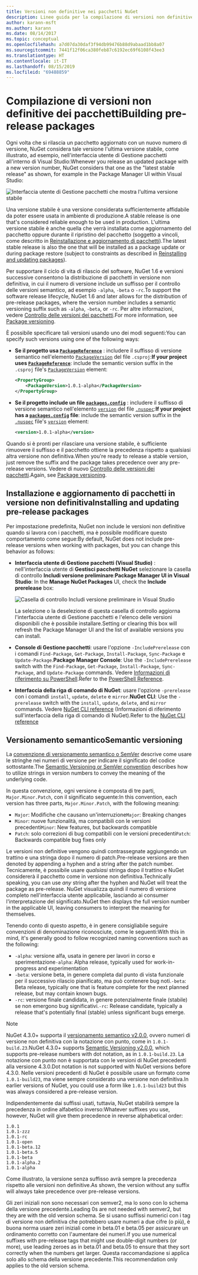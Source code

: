 ```yaml
---
title: Versioni non definitive nei pacchetti NuGet
description: Linee guida per la compilazione di versioni non definitive dei pacchetti
author: karann-msft
ms.author: karann
ms.date: 08/14/2017
ms.topic: conceptual
ms.openlocfilehash: a7d07da30daf3f94db99476b88d9abaad1bb8a07
ms.sourcegitcommit: 7441f12f06ca380feb87c6192ec69f6108f43ee3
ms.translationtype: HT
ms.contentlocale: it-IT
ms.lasthandoff: 08/15/2019
ms.locfileid: "69488859"
---
```

# <a name="building-pre-release-packages"></a><span data-ttu-id="f8649-103">Compilazione di versioni non definitive dei pacchetti</span><span class="sxs-lookup"><span data-stu-id="f8649-103">Building pre-release packages</span></span>

<span data-ttu-id="f8649-104">Ogni volta che si rilascia un pacchetto aggiornato con un nuovo numero di versione, NuGet considera tale versione l'ultima versione stabile, come illustrato, ad esempio, nell'interfaccia utente di Gestione pacchetti all'interno di Visual Studio:</span><span class="sxs-lookup"><span data-stu-id="f8649-104">Whenever you release an updated package with a new version number, NuGet considers that one as the "latest stable release" as shown, for example in the Package Manager UI within Visual Studio:</span></span>

![Interfaccia utente di Gestione pacchetti che mostra l'ultima versione stabile](media/Prerelease_01-LatestStable.png)

<span data-ttu-id="f8649-106">Una versione stabile è una versione considerata sufficientemente affidabile da poter essere usata in ambiente di produzione.</span><span class="sxs-lookup"><span data-stu-id="f8649-106">A stable release is one that's considered reliable enough to be used in production.</span></span> <span data-ttu-id="f8649-107">L'ultima versione stabile è anche quella che verrà installata come aggiornamento del pacchetto oppure durante il ripristino del pacchetto (soggetto a vincoli, come descritto in [Reinstallazione e aggiornamento di pacchetti](../consume-packages/reinstalling-and-updating-packages.md)).</span><span class="sxs-lookup"><span data-stu-id="f8649-107">The latest stable release is also the one that will be installed as a package update or during package restore (subject to constraints as described in [Reinstalling and updating packages](../consume-packages/reinstalling-and-updating-packages.md)).</span></span>

<span data-ttu-id="f8649-108">Per supportare il ciclo di vita di rilascio del software, NuGet 1.6 e versioni successive consentono la distribuzione di pacchetti in versione non definitiva, in cui il numero di versione include un suffisso per il controllo delle versioni semantico, ad esempio `-alpha`, `-beta` o `-rc`.</span><span class="sxs-lookup"><span data-stu-id="f8649-108">To support the software release lifecycle, NuGet 1.6 and later allows for the distribution of pre-release packages, where the version number includes a semantic versioning suffix such as `-alpha`, `-beta`, or `-rc`.</span></span> <span data-ttu-id="f8649-109">Per altre informazioni, vedere [Controllo delle versioni dei pacchetti](../concepts/package-versioning.md#pre-release-versions).</span><span class="sxs-lookup"><span data-stu-id="f8649-109">For more information, see [Package versioning](../concepts/package-versioning.md#pre-release-versions).</span></span>

<span data-ttu-id="f8649-110">È possibile specificare tali versioni usando uno dei modi seguenti:</span><span class="sxs-lookup"><span data-stu-id="f8649-110">You can specify such versions using one of the following ways:</span></span>

- <span data-ttu-id="f8649-111">**Se il progetto usa [`PackageReference`](../consume-packages/package-references-in-project-files.md)** : includere il suffisso di versione semantico nell'elemento [`PackageVersion`](/dotnet/core/tools/csproj.md#packageversion) del file `.csproj`:</span><span class="sxs-lookup"><span data-stu-id="f8649-111">**If your project uses [`PackageReference`](../consume-packages/package-references-in-project-files.md)**: include the semantic version suffix in the `.csproj` file's [`PackageVersion`](/dotnet/core/tools/csproj.md#packageversion) element:</span></span>

    ```xml
    <PropertyGroup>
        <PackageVersion>1.0.1-alpha</PackageVersion>
    </PropertyGroup>
    ```

- <span data-ttu-id="f8649-112">**Se il progetto include un file [`packages.config`](../reference/packages-config.md)** : includere il suffisso di versione semantico nell'elemento [`version`](../reference/nuspec.md#version) del file [`.nuspec`](../reference/nuspec.md):</span><span class="sxs-lookup"><span data-stu-id="f8649-112">**If your project has a [`packages.config`](../reference/packages-config.md) file**: include the semantic version suffix in the [`.nuspec`](../reference/nuspec.md) file's [`version`](../reference/nuspec.md#version) element:</span></span>

    ```xml
    <version>1.0.1-alpha</version>
    ```

<span data-ttu-id="f8649-113">Quando si è pronti per rilasciare una versione stabile, è sufficiente rimuovere il suffisso e il pacchetto ottiene la precedenza rispetto a qualsiasi altra versione non definitiva.</span><span class="sxs-lookup"><span data-stu-id="f8649-113">When you're ready to release a stable version, just remove the suffix and the package takes precedence over any pre-release versions.</span></span> <span data-ttu-id="f8649-114">Vedere di nuovo [Controllo delle versioni dei pacchetti](../concepts/package-versioning.md#pre-release-versions).</span><span class="sxs-lookup"><span data-stu-id="f8649-114">Again, see [Package versioning](../concepts/package-versioning.md#pre-release-versions).</span></span>

## <a name="installing-and-updating-pre-release-packages"></a><span data-ttu-id="f8649-115">Installazione e aggiornamento di pacchetti in versione non definitiva</span><span class="sxs-lookup"><span data-stu-id="f8649-115">Installing and updating pre-release packages</span></span>

<span data-ttu-id="f8649-116">Per impostazione predefinita, NuGet non include le versioni non definitive quando si lavora con i pacchetti, ma è possibile modificare questo comportamento come segue:</span><span class="sxs-lookup"><span data-stu-id="f8649-116">By default, NuGet does not include pre-release versions when working with packages, but you can change this behavior as follows:</span></span>

- <span data-ttu-id="f8649-117">**Interfaccia utente di Gestione pacchetti (Visual Studio)** : nell'interfaccia utente di **Gestisci pacchetti NuGet** selezionare la casella di controllo **Includi versione preliminare**:</span><span class="sxs-lookup"><span data-stu-id="f8649-117">**Package Manager UI in Visual Studio**: In the **Manage NuGet Packages** UI, check the **Include prerelease** box:</span></span>

    ![Casella di controllo Includi versione preliminare in Visual Studio](media/Prerelease_02-CheckPrerelease.png)

    <span data-ttu-id="f8649-119">La selezione o la deselezione di questa casella di controllo aggiorna l'interfaccia utente di Gestione pacchetti e l'elenco delle versioni disponibili che è possibile installare.</span><span class="sxs-lookup"><span data-stu-id="f8649-119">Setting or clearing this box will refresh the Package Manager UI and the list of available versions you can install.</span></span>

- <span data-ttu-id="f8649-120">**Console di Gestione pacchetti**: usare l'opzione `-IncludePrerelease` con i comandi `Find-Package`, `Get-Package`, `Install-Package`, `Sync-Package` e `Update-Package`.</span><span class="sxs-lookup"><span data-stu-id="f8649-120">**Package Manager Console**: Use the `-IncludePrerelease` switch with the `Find-Package`, `Get-Package`, `Install-Package`, `Sync-Package`, and `Update-Package` commands.</span></span> <span data-ttu-id="f8649-121">Vedere [Informazioni di riferimento su PowerShell](../reference/powershell-reference.md).</span><span class="sxs-lookup"><span data-stu-id="f8649-121">Refer to the [PowerShell Reference](../reference/powershell-reference.md).</span></span>

- <span data-ttu-id="f8649-122">**Interfaccia della riga di comando di NuGet**: usare l'opzione `-prerelease` con i comandi `install`, `update`, `delete` e `mirror`.</span><span class="sxs-lookup"><span data-stu-id="f8649-122">**NuGet CLI**: Use the `-prerelease` switch with the `install`, `update`, `delete`, and `mirror` commands.</span></span> <span data-ttu-id="f8649-123">Vedere [NuGet CLI reference](../reference/nuget-exe-cli-reference.md) (Informazioni di riferimento sull'interfaccia della riga di comando di NuGet).</span><span class="sxs-lookup"><span data-stu-id="f8649-123">Refer to the [NuGet CLI reference](../reference/nuget-exe-cli-reference.md)</span></span>

## <a name="semantic-versioning"></a><span data-ttu-id="f8649-124">Versionamento semantico</span><span class="sxs-lookup"><span data-stu-id="f8649-124">Semantic versioning</span></span>

<span data-ttu-id="f8649-125">La [convenzione di versionamento semantico o SemVer](http://semver.org/spec/v1.0.0.html) descrive come usare le stringhe nei numeri di versione per indicare il significato del codice sottostante.</span><span class="sxs-lookup"><span data-stu-id="f8649-125">The [Semantic Versioning or SemVer convention](http://semver.org/spec/v1.0.0.html) describes how to utilize strings in version numbers to convey the meaning of the underlying code.</span></span>

<span data-ttu-id="f8649-126">In questa convenzione, ogni versione è composta di tre parti, `Major.Minor.Patch`, con il significato seguente:</span><span class="sxs-lookup"><span data-stu-id="f8649-126">In this convention, each version has three parts, `Major.Minor.Patch`, with the following meaning:</span></span>

- <span data-ttu-id="f8649-127">`Major`: Modifiche che causano un'interruzione</span><span class="sxs-lookup"><span data-stu-id="f8649-127">`Major`: Breaking changes</span></span>
- <span data-ttu-id="f8649-128">`Minor`: nuove funzionalità, ma compatibili con le versioni precedenti</span><span class="sxs-lookup"><span data-stu-id="f8649-128">`Minor`: New features, but backwards compatible</span></span>
- <span data-ttu-id="f8649-129">`Patch`: solo correzioni di bug compatibili con le versioni precedenti</span><span class="sxs-lookup"><span data-stu-id="f8649-129">`Patch`: Backwards compatible bug fixes only</span></span>

<span data-ttu-id="f8649-130">Le versioni non definitive vengono quindi contrassegnate aggiungendo un trattino e una stringa dopo il numero di patch.</span><span class="sxs-lookup"><span data-stu-id="f8649-130">Pre-release versions are then denoted by appending a hyphen and a string after the patch number.</span></span> <span data-ttu-id="f8649-131">Tecnicamente, è possibile usare *qualsiasi* stringa dopo il trattino e NuGet considererà il pacchetto come in versione non definitiva.</span><span class="sxs-lookup"><span data-stu-id="f8649-131">Technically speaking, you can use *any* string after the hyphen and NuGet will treat the package as pre-release.</span></span> <span data-ttu-id="f8649-132">NuGet visualizza quindi il numero di versione completo nell'interfaccia utente applicabile, lasciando ai consumer l'interpretazione del significato.</span><span class="sxs-lookup"><span data-stu-id="f8649-132">NuGet then displays the full version number in the applicable UI, leaving consumers to interpret the meaning for themselves.</span></span>

<span data-ttu-id="f8649-133">Tenendo conto di questo aspetto, è in genere consigliabile seguire convenzioni di denominazione riconosciute, come le seguenti:</span><span class="sxs-lookup"><span data-stu-id="f8649-133">With this in mind, it's generally good to follow recognized naming conventions such as the following:</span></span>

- <span data-ttu-id="f8649-134">`-alpha`: versione alfa, usata in genere per lavori in corso e sperimentazione</span><span class="sxs-lookup"><span data-stu-id="f8649-134">`-alpha`: Alpha release, typically used for work-in-progress and experimentation</span></span>
- <span data-ttu-id="f8649-135">`-beta`: versione beta, in genere completa dal punto di vista funzionale per il successivo rilascio pianificato, ma può contenere bug noti.</span><span class="sxs-lookup"><span data-stu-id="f8649-135">`-beta`: Beta release, typically one that is feature complete for the next planned release, but may contain known bugs.</span></span>
- <span data-ttu-id="f8649-136">`-rc`: versione finale candidata, in genere potenzialmente finale (stabile) se non emergono bug significativi.</span><span class="sxs-lookup"><span data-stu-id="f8649-136">`-rc`: Release candidate, typically a release that's potentially final (stable) unless significant bugs emerge.</span></span>

> [!Note]
> <span data-ttu-id="f8649-137">NuGet 4.3.0+ supporta il [versionamento semantico v2.0.0](http://semver.org/spec/v2.0.0.html), ovvero numeri di versione non definitiva con la notazione con punto, come in `1.0.1-build.23`.</span><span class="sxs-lookup"><span data-stu-id="f8649-137">NuGet 4.3.0+ supports [Semantic Versioning v2.0.0](http://semver.org/spec/v2.0.0.html), which supports pre-release numbers with dot notation, as in `1.0.1-build.23`.</span></span> <span data-ttu-id="f8649-138">La notazione con punto non è supportata con le versioni di NuGet precedenti alla versione 4.3.0.</span><span class="sxs-lookup"><span data-stu-id="f8649-138">Dot notation is not supported with NuGet versions before 4.3.0.</span></span> <span data-ttu-id="f8649-139">Nelle versioni precedenti di NuGet è possibile usare un formato come `1.0.1-build23`, ma viene sempre considerato una versione non definitiva.</span><span class="sxs-lookup"><span data-stu-id="f8649-139">In earlier versions of NuGet, you could use a form like `1.0.1-build23` but this was always considered a pre-release version.</span></span>

<span data-ttu-id="f8649-140">Indipendentemente dai suffissi usati, tuttavia, NuGet stabilirà sempre la precedenza in ordine alfabetico inverso:</span><span class="sxs-lookup"><span data-stu-id="f8649-140">Whatever suffixes you use, however, NuGet will give them precedence in reverse alphabetical order:</span></span>

    1.0.1
    1.0.1-zzz
    1.0.1-rc
    1.0.1-open
    1.0.1-beta.12
    1.0.1-beta.5
    1.0.1-beta
    1.0.1-alpha.2
    1.0.1-alpha

<span data-ttu-id="f8649-141">Come illustrato, la versione senza suffisso avrà sempre la precedenza rispetto alle versioni non definitive.</span><span class="sxs-lookup"><span data-stu-id="f8649-141">As shown, the version without any suffix will always take precedence over pre-release versions.</span></span>

<span data-ttu-id="f8649-142">Gli zeri iniziali non sono necessari con semver2, ma lo sono con lo schema della versione precedente.</span><span class="sxs-lookup"><span data-stu-id="f8649-142">Leading 0s are not needed with semver2, but they are with the old version schema.</span></span> <span data-ttu-id="f8649-143">Se si usano suffissi numerici con i tag di versione non definitiva che potrebbero usare numeri a due cifre (o più), è buona norma usare zeri iniziali come in beta.01 e beta.05 per assicurare un ordinamento corretto con l'aumentare dei numeri.</span><span class="sxs-lookup"><span data-stu-id="f8649-143">If you use numerical suffixes with pre-release tags that might use double-digit numbers (or more), use leading zeroes as in beta.01 and beta.05 to ensure that they sort correctly when the numbers get larger.</span></span> <span data-ttu-id="f8649-144">Questa raccomandazione si applica solo allo schema della versione precedente.</span><span class="sxs-lookup"><span data-stu-id="f8649-144">This recommendation only applies to the old version schema.</span></span>
